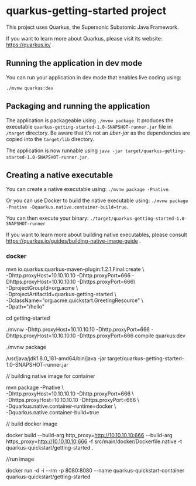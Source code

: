 # quarkus-getting-started project

This project uses Quarkus, the Supersonic Subatomic Java Framework.

If you want to learn more about Quarkus, please visit its website: https://quarkus.io/ .

## Running the application in dev mode

You can run your application in dev mode that enables live coding using:
```
./mvnw quarkus:dev
```

## Packaging and running the application

The application is packageable using `./mvnw package`.
It produces the executable `quarkus-getting-started-1.0-SNAPSHOT-runner.jar` file in `/target` directory.
Be aware that it’s not an _über-jar_ as the dependencies are copied into the `target/lib` directory.

The application is now runnable using `java -jar target/quarkus-getting-started-1.0-SNAPSHOT-runner.jar`.

## Creating a native executable

You can create a native executable using: `./mvnw package -Pnative`.

Or you can use Docker to build the native executable using: `./mvnw package -Pnative -Dquarkus.native.container-build=true`.

You can then execute your binary: `./target/quarkus-getting-started-1.0-SNAPSHOT-runner`

If you want to learn more about building native executables, please consult https://quarkus.io/guides/building-native-image-guide .


### docker
mvn io.quarkus:quarkus-maven-plugin:1.2.1.Final:create \\ \
    -Dhttp.proxyHost=10.10.10.10 -Dhttp.proxyPort=666 -Dhttps.proxyHost=10.10.10.10 -Dhttps.proxyPort=666\\ \
    -DprojectGroupId=org.acme \\ \
    -DprojectArtifactId=quarkus-getting-started \\ \
    -DclassName="org.acme.quickstart.GreetingResource" \\ \
    -Dpath="/hello"
    
cd getting-started




./mvnw  -Dhttp.proxyHost=10.10.10.10 -Dhttp.proxyPort=666 -Dhttps.proxyHost=10.10.10.10 -Dhttps.proxyPort=666 compile quarkus:dev


./mvnw package

/usr/java/jdk1.8.0_181-amd64/bin/java -jar target/quarkus-getting-started-1.0-SNAPSHOT-runner.jar


// building native image for container 

mvn package -Pnative  \\ \
-Dhttp.proxyHost=10.10.10.10 -Dhttp.proxyPort=666 \\ \
-Dhttps.proxyHost=10.10.10.10 -Dhttps.proxyPort=666 \\ \
-Dquarkus.native.container-runtime=docker  \\ \
-Dquarkus.native.container-build=true


// build docker image

docker build --build-arg http_proxy=http://10.10.10.10:666 --build-arg https_proxy=http://10.10.10.10:666  -f src/main/docker/Dockerfile.native -t quarkus-quickstart/getting-started .

//run image
 
docker run -d -i --rm -p 8080:8080 --name quarkus-quickstart-container quarkus-quickstart/getting-started